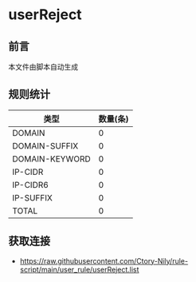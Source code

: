 # userReject

## 前言
本文件由脚本自动生成

## 规则统计
| 类型 | 数量(条)  | 
| ---- | ----  |
| DOMAIN | 0  | 
| DOMAIN-SUFFIX | 0  | 
| DOMAIN-KEYWORD | 0  | 
| IP-CIDR | 0  | 
| IP-CIDR6 | 0  | 
| IP-SUFFIX | 0  | 
| TOTAL | 0  | 

## 获取连接
- https://raw.githubusercontent.com/Ctory-Nily/rule-script/main/user_rule/userReject.list 
